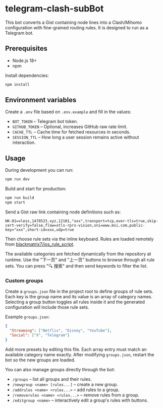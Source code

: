 # telegram-clash-subBot

This bot converts a Gist containing node lines into a Clash/Mihomo configuration with fine-grained routing rules. It is designed to run as a Telegram bot.

## Prerequisites

- Node.js 18+
- npm

Install dependencies:

```bash
npm install
```

## Environment variables

Create a `.env` file based on `.env.example` and fill in the values:

- `BOT_TOKEN` – Telegram bot token.
- `GITHUB_TOKEN` – Optional, increases GitHub raw rate limit.
- `CACHE_TTL` – Cache time for fetched resources in seconds.
- `SESSION_TTL` – How long a user session remains active without interaction.

## Usage

During development you can run:

```bash
npm run dev
```

Build and start for production:

```bash
npm run build
npm start
```

Send a Gist raw link containing node definitions such as:

```
HK-01=vless,1478523.xyz,12101,"xxx",transport=tcp,over-tls=true,skip-cert-verify=false,flow=xtls-rprx-vision,sni=www.msi.com,public-key="xxx",short-id=xxx,udp=true
```

Then choose rule sets via the inline keyboard. Rules are loaded remotely from [blackmatrix7/ios_rule_script](https://github.com/blackmatrix7/ios_rule_script/tree/master/rule/Clash).

The available categories are fetched dynamically from the repository at runtime. Use the "下一页" and "上一页" buttons to browse through all rule sets. You can press "🔍 搜索" and then send keywords to filter the list.

### Custom groups

Create a `groups.json` file in the project root to define groups of rule sets. Each key is the group name and its value is an array of category names. Selecting a group button toggles all rules inside it and the generated configuration will include those rule sets.

Example `groups.json`:

```json
{
  "Streaming": ["Netflix", "Disney", "YouTube"],
  "Social": ["X", "Telegram"]
}
```

Add more presets by editing this file. Each array entry must match an available
category name exactly. After modifying `groups.json`, restart the bot so the new
groups are loaded.

You can also manage groups directly through the bot:

- `/groups` – list all groups and their rules.
- `/newgroup <name> [rules...]` – create a new group.
- `/addrules <name> <rules...>` – add rules to a group.
- `/removerules <name> <rules...>` – remove rules from a group.
- `/editgroup <name>` – interactively edit a group's rules with buttons.
